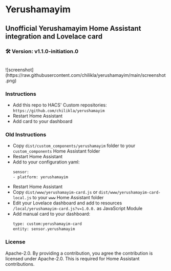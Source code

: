# Yerushamayim
## Unofficial Yerushamayim Home Assistant integration and Lovelace card

### :hammer_and_wrench: Version: v1.1.0-initiation.0
<br/>
![screenshot](https://raw.githubusercontent.com/chilikla/yerushamayim/main/screenshot.png)

### Instructions
- Add this repo to HACS' Custom repositories: `https://github.com/chilikla/yerushamayim`
- Restart Home Assistant
- Add card to your dashboard

### Old Instructions
- Copy `dist/custom_components/yerushamayim` folder to your `custom_components` Home Assistant folder
- Restart Home Assistant
- Add to your configuration yaml:
    ```
    sensor:
    - platform: yerushamayim
    ```
- Restart Home Assistant
- Copy `dist/www/yerushamayim-card.js` or `dist/www/yerushamayim-card-local.js` to your `www` Home Assistant folder
- Edit your Lovelace dashboard and add to resources `/local/yerushamayim-card.js?v=1.0.0.` as JavaScript Module
- Add manual card to your dashboard:
    ```
    type: custom:yerushamayim-card
    entity: sensor.yerushamayim
    ```

### License
Apache-2.0. By providing a contribution, you agree the contribution is licensed under Apache-2.0. This is required for Home Assistant contributions.
